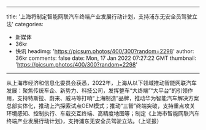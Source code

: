 
---
title: '上海将制定智能网联汽车终端产业发展行动计划，支持浦东无安全员驾驶立法'
categories: 
 - 新媒体
 - 36kr
 - 快讯
headimg: 'https://picsum.photos/400/300?random=2298'
author: 36kr
comments: false
date: Mon, 17 Jan 2022 07:27:22 GMT
thumbnail: 'https://picsum.photos/400/300?random=2298'
---

<div>   
从上海市经济和信息化委员会获悉，2022年，上海从以下领域推动智能网联汽车发展：聚焦传统车企、新势力、科技公司，发挥整车“大终端”“大平台”的引领作用，支持特斯拉、蔚来、威马等打响“上海制造”品牌，推动华为智能汽车解决方案总部实体化，推动上汽探索试点OEM模式；推动“三智”终端突破，支持重点攻关环境感知、控制执行、车载交互终端、高精度地图等；制定《上海市智能网联汽车终端产业发展行动计划》，支持浦东无安全员驾驶立法。（上证报）  
</div>
            